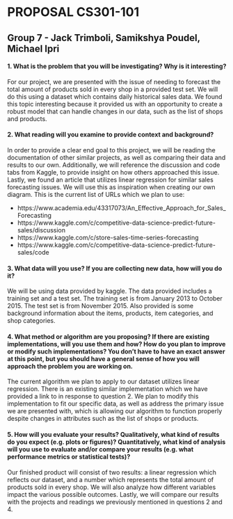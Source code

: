
<h1>PROPOSAL CS301-101</h1>

<h2>Group 7 - Jack Trimboli, Samikshya Poudel, Michael Ipri</h2>

<h4>1. What is the problem that you will be investigating? Why is it interesting?</h4>
<p>
  For our project, we are presented with the issue of needing to forecast the total amount of products sold in every shop in a provided test set. We will do this using a dataset which contains daily historical sales data. We found this topic interesting because it provided us with an opportunity to create a robust model that can handle changes in our data, such as the list of shops and products. 
</p>
<h4>2. What reading will you examine to provide context and background?</h4>
<p>
 In order to provide a clear end goal to this project, we will be reading the documentation of other similar projects, as well as comparing their data and results to our own. Additionally, we will reference the discussion and code tabs from Kaggle, to provide insight on how others approached this issue. Lastly, we found an article that utilizes linear regression for similar sales forecasting issues. We will use this as inspiration when creating our own diagram. This is the current list of URLs which we plan to use:
  <ul>
    <li>https://www.academia.edu/43317073/An_Effective_Approach_for_Sales_Forecasting</li>
    <li>https://www.kaggle.com/c/competitive-data-science-predict-future-sales/discussion</li>
    <li>https://www.kaggle.com/c/store-sales-time-series-forecasting</li>
    <li>https://www.kaggle.com/c/competitive-data-science-predict-future-sales/code</li>
  </ul>
</p>
<h4>3. What data will you use? If you are collecting new data, how will you do it?</h4>
<p>
   We will be using data provided by kaggle. The data provided includes a training set and a test set. The training set is from January 2013 to October 2015. The test set is from November 2015. Also provided is some background information about the items, products, item categories, and shop categories.
</p>
<h4>4. What method or algorithm are you proposing? If there are existing implementations, will you use them and how? How do you plan to improve or modify such implementations? You don’t have to have an exact answer at this point, but you should have a general sense of how you will approach the problem you are working on.</h4>
<p>
  The current algorithm we plan to apply to our dataset utilizes linear regression. There is an existing similar implementation which we have provided a link to in response to question 2. We plan to modify this implementation to fit our specific data, as well as address the primary issue we are presented with, which is allowing our algorithm to function properly despite changes in attributes such as the list of shops or products.
</p>
<h4>5. How will you evaluate your results? Qualitatively, what kind of results do you expect (e.g. plots or figures)? Quantitatively, what kind of analysis will you use to evaluate and/or compare your results (e.g. what performance metrics or statistical tests)?</h4>
<p>
  Our finished product will consist of two results: a linear regression which reflects our dataset, and a number which represents the total amount of products sold in every shop. We will also analyze how different variables impact the various possible outcomes. Lastly, we will compare our results with the projects and readings we previously mentioned in questions 2 and 4. 
</p>

